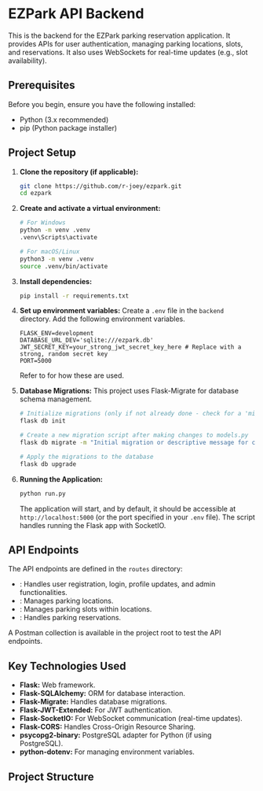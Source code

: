 # EZPark API Backend

This is the backend for the EZPark parking reservation application. It provides APIs for user authentication, managing parking locations, slots, and reservations. It also uses WebSockets for real-time updates (e.g., slot availability).

## Prerequisites

Before you begin, ensure you have the following installed:

*   Python (3.x recommended)
*   pip (Python package installer) 

## Project Setup

1.  **Clone the repository (if applicable):**
    ```bash
    git clone https://github.com/r-joey/ezpark.git
    cd ezpark
    ```

2.  **Create and activate a virtual environment:**
    ```bash
    # For Windows
    python -m venv .venv
    .venv\Scripts\activate

    # For macOS/Linux
    python3 -m venv .venv
    source .venv/bin/activate
    ```

3.  **Install dependencies:**
    ```bash
    pip install -r requirements.txt
    ```

4.  **Set up environment variables:**
    Create a `.env` file in the `backend` directory. Add the following environment variables.  

    ```env
    FLASK_ENV=development
    DATABASE_URL_DEV='sqlite:///ezpark.db'  
    JWT_SECRET_KEY=your_strong_jwt_secret_key_here # Replace with a strong, random secret key
    PORT=5000  
    ```
    Refer to <mcfile name="config.py" path="d:\PROJECTS\Ingenuity_trial_parking_reservation_app\backend\ezpark\config.py"></mcfile> for how these are used.

5.  **Database Migrations:**
    This project uses Flask-Migrate for database schema management.
    ```bash
    # Initialize migrations (only if not already done - check for a 'migrations' folder)
    flask db init 

    # Create a new migration script after making changes to models.py
    flask db migrate -m "Initial migration or descriptive message for changes"

    # Apply the migrations to the database
    flask db upgrade
    ```

6.  **Running the Application:**
    ```bash
    python run.py
    ```
    The application will start, and by default, it should be accessible at `http://localhost:5000` (or the port specified in your `.env` file). The <mcsymbol name="run.py" filename="run.py" path="d:\PROJECTS\Ingenuity_trial_parking_reservation_app\backend\run.py" startline="1" type="file"></mcsymbol> script handles running the Flask app with SocketIO.

## API Endpoints

The API endpoints are defined in the `routes` directory:
*   <mcfile name="auth.py" path="d:\PROJECTS\Ingenuity_trial_parking_reservation_app\backend\ezpark\routes\auth.py"></mcfile>: Handles user registration, login, profile updates, and admin functionalities.
*   <mcfile name="locations.py" path="d:\PROJECTS\Ingenuity_trial_parking_reservation_app\backend\ezpark\routes\locations.py"></mcfile>: Manages parking locations.
*   <mcfile name="slots.py" path="d:\PROJECTS\Ingenuity_trial_parking_reservation_app\backend\ezpark\routes\slots.py"></mcfile>: Manages parking slots within locations.
*   <mcfile name="reservations.py" path="d:\PROJECTS\Ingenuity_trial_parking_reservation_app\backend\ezpark\routes\reservations.py"></mcfile>: Handles parking reservations.

A Postman collection <mcfile name="EZPark API.postman_collection.json" path="d:\PROJECTS\Ingenuity_trial_parking_reservation_app\backend\EZPark API.postman_collection.json"></mcfile> is available in the project root to test the API endpoints.

## Key Technologies Used

*   **Flask:** Web framework.
*   **Flask-SQLAlchemy:** ORM for database interaction.
*   **Flask-Migrate:** Handles database migrations.
*   **Flask-JWT-Extended:** For JWT authentication.
*   **Flask-SocketIO:** For WebSocket communication (real-time updates).
*   **Flask-CORS:** Handles Cross-Origin Resource Sharing.
*   **psycopg2-binary:** PostgreSQL adapter for Python (if using PostgreSQL).
*   **python-dotenv:** For managing environment variables.

## Project Structure